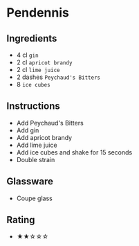 # Pendennis

## Ingredients
- 4 cl `gin`
- 2 cl `apricot brandy`
- 2 cl `lime juice` <!-- - 1 cl `lime juice` -->
- 2 dashes `Peychaud's Bitters`
- 8 `ice cubes`

## Instructions
- Add Peychaud's Bitters
- Add gin
- Add apricot brandy
- Add lime juice
- Add ice cubes and shake for 15 seconds
- Double strain

## Glassware
- Coupe glass

## Rating
- ★★☆☆☆ <!-- - ★★★☆☆ -->